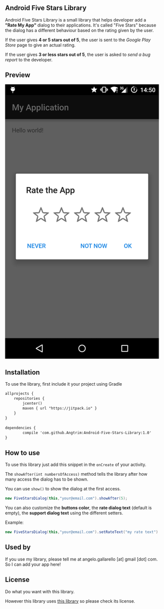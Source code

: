 ## Android Five Stars Library

Android Five Stars Library is a small library that helps developer add a **"Rate My App"** dialog to their applications.
It's called "Five Stars" because the dialog has a different behaviour based on the rating given by the user.

If the user gives **4 or 5 stars out of 5**, the user is sent to the *Google Play Store* page to give an actual rating.

If the user gives **3 or less stars out of 5**, the user is asked to *send a bug report* to the developer.

## Preview


![Alt text](fivestarslibrary/src/main/res/drawable/screen.png?raw=true )




## Installation

To use the library, first include it your project using Gradle


    allprojects {
        repositories {
            jcenter()
            maven { url "https://jitpack.io" }
        }
    }

	dependencies {
	        compile 'com.github.Angtrim:Android-Five-Stars-Library:1.0'
	}



## How to use
To use this library just add this snippet in the `onCreate` of your activity.

The `showAfter(int numbersOfAccess)` method tells the library after how many access the dialog has to be shown.

You can use `show()` to show the dialog at the first access.

```java
new FiveStarsDialog(this,"your@email.com").showAfter(5);
```
You can also customize the **buttons color**, the **rate dialog text** (default is empty), the **support dialog text** using the different setters.

Example:
```java
new FiveStarsDialog(this,"your@email.com").setRateText("my rate text").showAfter(5);
```

## Used by

If you use my library, please tell me at angelo.gallarello [at] gmail [dot] com.
So I can add your app here!


## License

Do what you want with this library.

However this library uses [this library](https://github.com/afollestad/material-dialogs) so please check its license.